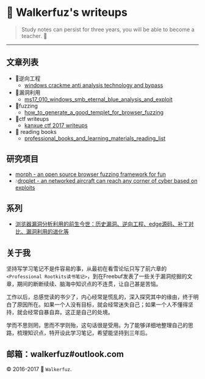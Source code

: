 # :moyai: Walkerfuz's writeups

> Study notes can persist for three years, you will be able to become a teacher. :watermelon:

------
## 文章列表

* :key:逆向工程
  * [windows crackme anti analysis technology and bypass](/2017/06/windows_crackme_anti_analysis_technology_and_bypass.md)
* :syringe:漏洞利用
  * [ms17_010_windows_smb_eternal_blue_analysis_and_exploit](/2017/06/ms17_010_windows_smb_eternal_blue_analysis_and_exploit.md)
* :ant:fuzzing
  * [how_to_generate_a_good_templet_for_browser_fuzzing]()
* :jack_o_lantern:ctf writeups
  * [kanxue ctf 2017 writeups](/2017/06/kanxue_ctf_2017_writeups.md)
* :green_book: reading books
  * [professional_books_and_learning_materials_reading_list](/books/professional_books_and_learning_materials_reading_list.md)
  
## 研究项目

* [morph - an open source browser fuzzing framework for fun](https://github.com/walkerfuz/morph)
* :droplet:[droplet - an networked aircraft can reach any corner of cyber based on exploits](https://github.com/walkerfuz/droplet)

## 系列

* [浏览器漏洞分析利用的前生今世：历史漏洞、逆向工程、edge源码、补丁对比、漏洞利用的进化等]()

## 关于我

坚持写学习笔记不是件容易的事，从最初在看雪论坛只写了前六章的`<Professional Rootkits读书笔记>`，到在Freebuf发表了一些关于漏洞挖掘的文章，期间的断断续续、脑海中知识点的不连贯，让自己甚是苦恼。

工作以后，总感觉读的书少了，内心经常是慌乱的，深入探究其中的缘由，终于明白了原因所在。如果一个人没有目标，就会经常迷失自己；如果一个人不懂得坚持，就会经常自暴自弃。这正是自己的处境。

学而不思则罔，思而不学则殆，这句话很是受用。为了能够详细地整理自己的思路，梳理知识点，特开设此学习笔记，希望能坚持到三年后。

邮箱：walkerfuz#outlook.com
------
:copyright: 2016-2017  :rocket: `Walkerfuz`.
